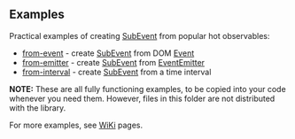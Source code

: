 Examples
--------

Practical examples of creating [SubEvent] from popular hot observables: 

* [from-event] - create [SubEvent] from DOM [Event]
* [from-emitter] - create [SubEvent] from [EventEmitter]
* [from-interval] - create [SubEvent] from a time interval

**NOTE:** These are all fully functioning examples, to be copied into your code whenever you need them.
However, files in this folder are not distributed with the library.

For more examples, see [WiKi] pages.

[WiKi]:https://github.com/vitaly-t/sub-events/wiki
[from-interval]:./from-interval.ts
[from-emitter]:./from-emitter.ts
[from-event]:./from-event.ts
[EventEmitter]:https://nodejs.org/api/events.html#events_class_eventemitter
[Event]:https://developer.mozilla.org/en-US/docs/Web/API/Event
[SubEvent]:https://vitaly-t.github.io/sub-events/classes/subevent.html

